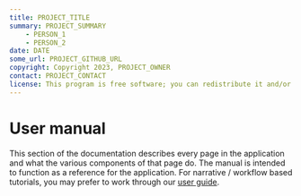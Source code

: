 ```yaml
---
title: PROJECT_TITLE
summary: PROJECT_SUMMARY
    - PERSON_1
    - PERSON_2
date: DATE
some_url: PROJECT_GITHUB_URL
copyright: Copyright 2023, PROJECT_OWNER
contact: PROJECT_CONTACT
license: This program is free software; you can redistribute it and/or modify it under the terms of the GNU Affero General Public License as published by the Free Software Foundation; either version 3 of the License, or (at your option) any later version.
---
```


# User manual

This section of the documentation describes every page in the application and
what the various components of that page do. The manual is intended to function
as a reference for the application. For narrative / workflow based tutorials,
you may prefer to work through our [user guide](../guide/index.md).
